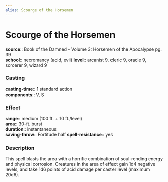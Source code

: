 ```yaml
---
alias: Scourge of the Horsemen
---
```


# Scourge of the Horsemen 

**source**:: Book of the Damned - Volume 3: Horsemen of the Apocalypse pg. 39  
**school**:: necromancy (acid, evil)
**level**:: arcanist 9, cleric 9, oracle 9, sorcerer 9, wizard 9

### Casting 

**casting-time**:: 1 standard action  
**components**:: V, S

### Effect 

**range**:: medium (100 ft. + 10 ft./level)  
**area**:: 30-ft. burst  
**duration**:: instantaneous  
**saving-throw**:: Fortitude half
**spell-resistance**:: yes

### Description 

This spell blasts the area with a horrific combination of soul-rending energy and physical corrosion. Creatures in the area of effect gain 1d4 negative levels, and take 1d6 points of acid damage per caster level (maximum 20d6).

